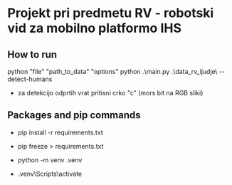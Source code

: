 # Projekt pri predmetu RV - robotski vid za mobilno platformo IHS

## How to run
python   "file"    "path_to_data"     "options"
python .\main.py .\data_rv_ljudje\ --detect-humans

- za detekcijo odprtih vrat pritisni crko "c" (mors bit na RGB sliki)

## Packages and pip commands
- pip install -r requirements.txt
- pip freeze > requirements.txt

- python -m venv .venv
- .venv\Scripts\activate

## 